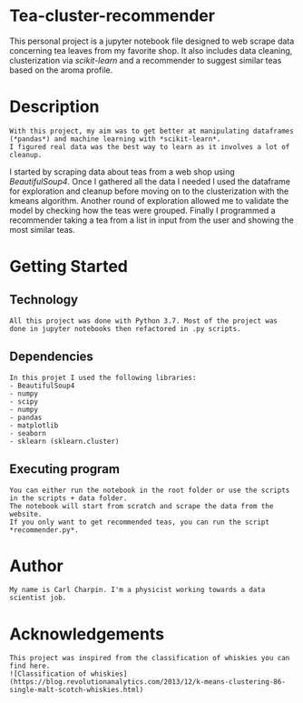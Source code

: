 # Tea-cluster-recommender
This personal project is a jupyter notebook file designed to web scrape data concerning tea leaves from my favorite shop.
It also includes data cleaning, clusterization via *scikit-learn* and a recommender to suggest similar teas based on the aroma profile.

# Description

	With this project, my aim was to get better at manipulating dataframes (*pandas*) and machine learning with *scikit-learn*. 
	I figured real data was the best way to learn as it involves a lot of cleanup.
I started by scraping data about teas from a web shop using *BeautifulSoup4*. 
Once I gathered all the data I needed I used the dataframe for exploration and cleanup before moving on to
the clusterization with the kmeans algorithm. 
	Another round of exploration allowed me to validate the model by checking how the teas were grouped.
	Finally I programmed a recommender taking a tea from a list in input from the user and showing the most similar teas.
	
# Getting Started
## Technology
	All this project was done with Python 3.7. Most of the project was done in jupyter notebooks then refactored in .py scripts.
## Dependencies
	In this projet I used the following libraries:
	- BeautifulSoup4
	- numpy
	- scipy
	- numpy 
	- pandas
	- matplotlib
	- seaborn
	- sklearn (sklearn.cluster)
	
## Executing program
	You can either run the notebook in the root folder or use the scripts in the scripts + data folder.
	The notebook will start from scratch and scrape the data from the website. 
	If you only want to get recommended teas, you can run the script *recommender.py*.
	
# Author
	My name is Carl Charpin. I'm a physicist working towards a data scientist job.
	
# Acknowledgements
	This project was inspired from the classification of whiskies you can find here.
	![Classification of whiskies](https://blog.revolutionanalytics.com/2013/12/k-means-clustering-86-single-malt-scotch-whiskies.html)




